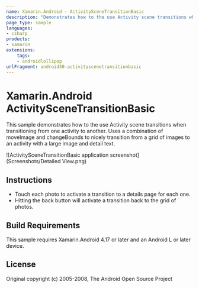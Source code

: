 ```yaml
---
name: Xamarin.Android - ActivitySceneTransitionBasic
description: "Demonstrates how to the use Activity scene transitions when transitioning from one activity to another (Android Lollipop)"
page_type: sample
languages:
- csharp
products:
- xamarin
extensions:
    tags:
    - androidlollipop
urlFragment: android50-activityscenetransitionbasic
---
```

# Xamarin.Android ActivitySceneTransitionBasic

This sample demonstrates how to the use Activity scene transitions when transitioning from one activity to another. Uses a combination of moveImage and changeBounds to nicely transition from a grid of images to an activity with a large image and detail text.

![ActivitySceneTransitionBasic application screenshot](Screenshots/Detailed View.png)

## Instructions

* Touch each photo to activate a transition to a details page for each one.
* Hitting the back button will activate a transition back to the grid of photos.

## Build Requirements

This sample requires Xamarin.Android 4.17 or later and an Android L or later device.

## License

Original copyright (c) 2005-2008, The Android Open Source Project  
